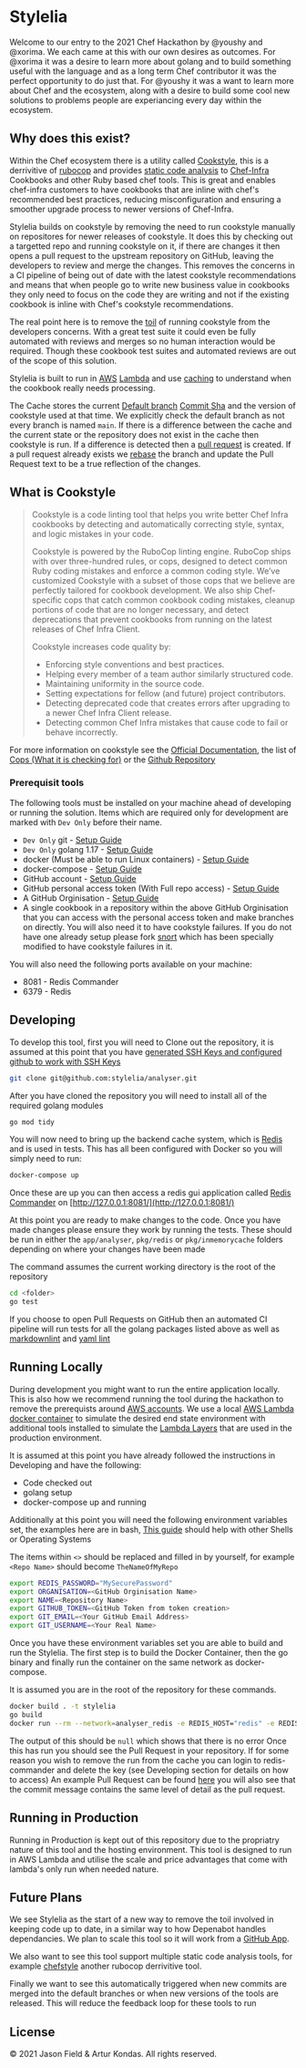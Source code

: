 # Stylelia

Welcome to our entry to the 2021 Chef Hackathon by @youshy and @xorima.
We each came at this with our own desires as outcomes. For @xorima it was a desire to learn more about golang and to build something useful with the language and as a long term Chef contributor it was the perfect opportunity to do just that. For @youshy it was a want to learn more about Chef and the ecosystem, along with a desire to build some cool new solutions to problems people are experiancing every day within the ecosystem.

## Why does this exist?

Within the Chef ecosystem there is a utility called [Cookstyle](https://docs.chef.io/workstation/cookstyle/), this is a derrivitive of [rubocop](https://github.com/rubocop/rubocop) and provides [static code analysis](https://www.perforce.com/blog/sca/what-static-analysis) to [Chef-Infra](https://www.chef.io/products/chef-infra) Cookbooks and other Ruby based chef tools.
This is great and enables chef-infra customers to have cookbooks that are inline with chef's recommended best practices, reducing misconfiguration and ensuring a smoother upgrade process to newer versions of Chef-Infra.

Stylelia builds on cookstyle by removing the need to run cookstyle manually on repositores for newer releases of cookstyle. It does this by checking out a targetted repo and running cookstyle on it, if there are changes it then opens a pull request to the upstream repository on GitHub, leaving the developers to review and merge the changes. This removes the concerns in a CI pipeline of being out of date with the latest cookstyle recommendations and means that when people go to write new business value in cookbooks they only need to focus on the code they are writing and not if the existing cookbook is inline with Chef's cookstyle recommendations.

The real point here is to remove the [toil](https://sre.google/sre-book/eliminating-toil/) of running cookstyle from the developers concerns. With a great test suite it could even be fully automated with reviews and merges so no human interaction would be required. Though these cookbook test suites and automated reviews are out of the scope of this solution.

Stylelia is built to run in [AWS](https://aws.amazon.com/) [Lambda](https://docs.aws.amazon.com/lambda/latest/dg/welcome.html) and use [caching](https://aws.amazon.com/caching/) to understand when the cookbook really needs processing.

The Cache stores the current [Default branch](https://git-scm.com/book/en/v2/Git-Branching-Branches-in-a-Nutshell) [Commit Sha](https://git-scm.com/book/en/v2/Git-Tools-Revision-Selection) and the version of cookstyle used at that time. We explicitly check the default branch as not every branch is named `main`. If there is a difference between the cache and the current state or the repository does not exist in the cache then cookstyle is run. If a difference is detected then a [pull request](https://docs.github.com/en/github/collaborating-with-pull-requests/proposing-changes-to-your-work-with-pull-requests/about-pull-requests) is created. If a pull request already exists we [rebase](https://git-scm.com/docs/git-rebase) the branch and update the Pull Request text to be a true reflection of the changes.

## What is Cookstyle

> Cookstyle is a code linting tool that helps you write better Chef Infra cookbooks by detecting and automatically correcting style, syntax, and logic mistakes in your code.
>
> Cookstyle is powered by the RuboCop linting engine. RuboCop ships with over three-hundred rules, or cops, designed to detect common Ruby coding mistakes and enforce a common coding style. We’ve customized Cookstyle with a subset of those cops that we believe are perfectly tailored for cookbook development. We also ship Chef-specific cops that catch common cookbook coding mistakes, cleanup portions of code that are no longer necessary, and detect deprecations that prevent cookbooks from running on the latest releases of Chef Infra Client.
>
> Cookstyle increases code quality by:
>
> - Enforcing style conventions and best practices.
> - Helping every member of a team author similarly structured code.
> - Maintaining uniformity in the source code.
> - Setting expectations for fellow (and future) project contributors.
> - Detecting deprecated code that creates errors after upgrading to a newer Chef Infra Client release.
> - Detecting common Chef Infra mistakes that cause code to fail or behave incorrectly.

For more information on cookstyle see the [Official Documentation](https://docs.chef.io/workstation/cookstyle/), the list of [Cops (What it is checking for)](https://docs.chef.io/workstation/cookstyle/cops/) or the [Github Repository](https://github.com/chef/cookstyle/)

### Prerequisit tools

The following tools must be installed on your machine ahead of developing or running the solution. Items which are required only for development are marked with `Dev Only` before their name.

- `Dev Only` git - [Setup Guide](https://git-scm.com/book/en/v2/Getting-Started-Installing-Git)
- `Dev Only` golang 1.17 - [Setup Guide](https://golang.org/doc/install)
- docker (Must be able to run Linux containers) - [Setup Guide](https://docs.docker.com/get-docker/)
- docker-compose - [Setup Guide](https://docs.docker.com/compose/install/)
- GitHub account - [Setup Guide](https://github.com/join)
- GitHub personal access token (With Full repo access) - [Setup Guide](https://docs.github.com/en/authentication/keeping-your-account-and-data-secure/creating-a-personal-access-token)
- A GitHub Orginisation - [Setup Guide](https://docs.github.com/en/organizations/collaborating-with-groups-in-organizations/creating-a-new-organization-from-scratch)
- A single cookbook in a repository within the above GitHub Orginisation that you can access with the personal access token and make branches on directly. You will also need it to have cookstyle failures. If you do not have one already setup please fork [snort](https://github.com/stylelia/snort/) which has been specially modified to have cookstyle failures in it.

You will also need the following ports available on your machine:

- 8081 - Redis Commander
- 6379 - Redis

## Developing

To develop this tool, first you will need to Clone out the repository, it is assumed at this point that you have [generated SSH Keys and configured github to work with SSH Keys](https://docs.github.com/en/authentication/connecting-to-github-with-ssh)

```bash
git clone git@github.com:stylelia/analyser.git
```

After you have cloned the repository you will need to install all of the required golang modules

```bash
go mod tidy
```

You will now need to bring up the backend cache system, which is [Redis](https://redis.io/) and is used in tests. This has all been configured with Docker so you will simply need to run:

```bash
docker-compose up
```

Once these are up you can then access a redis gui application called [Redis Commander](https://github.com/joeferner/redis-commander) on [http://127.0.0.1:8081/](http://127.0.0.1:8081/)

At this point you are ready to make changes to the code. Once you have made changes please ensure they work by running the tests. These should be run in either the `app/analyser`, `pkg/redis` or `pkg/inmemorycache` folders depending on where your changes have been made

The command assumes the current working directory is the root of the repository

```bash
cd <folder>
go test
```

If you choose to open Pull Requests on GitHub then an automated CI pipeline will run tests for all the golang packages listed above as well as [markdownlint](https://github.com/markdownlint/markdownlint) and [yaml lint](http://www.yamllint.com/)

## Running Locally

During development you might want to run the entire application locally. This is also how we recommend running the tool during the hackathon to remove the prerequists around [AWS accounts](https://aws.amazon.com/). We use a local [AWS Lambda docker container](https://github.com/lambci/docker-lambda) to simulate the desired end state environment with additional tools installed to simulate the [Lambda Layers](https://docs.aws.amazon.com/lambda/latest/dg/configuration-layers.html) that are used in the production environment.

It is assumed at this point you have already followed the instructions in Developing and have the following:

- Code checked out
- golang setup
- docker-compose up and running

Additionally at this point you will need the following environment variables set, the examples here are in bash, [This guide](https://www.schrodinger.com/kb/1842) should help with other Shells or Operating Systems

The items within `<>` should be replaced and filled in by yourself, for example `<Repo Name>` should become `TheNameOfMyRepo`

```bash
export REDIS_PASSWORD="MySecurePassword"
export ORGANISATION=<GitHub Orginisation Name>
export NAME=<Repository Name>
export GITHUB_TOKEN=<GitHub Token from token creation>
export GIT_EMAIL=<Your GitHub Email Address>
export GIT_USERNAME=<Your Real Name>
```

Once you have these environment variables set you are able to build and run the Stylelia. The first step is to build the Docker Container, then the go binary and finally run the container on the same network as docker-compose.

It is assumed you are in the root of the repository for these commands.

```bash
docker build . -t stylelia
go build
docker run --rm --network=analyser_redis -e REDIS_HOST="redis" -e REDIS_PORT="6379" -e REDIS_PASSWORD="${REDIS_PASSWORD}" -e ORGANISATION=${ORGANISATION} -e GITHUB_TOKEN="${GITHUB_TOKEN}" -e NAME=${NAME} -e GIT_EMAIL=${GIT_EMAIL} -e GIT_USERNAME=${GIT_USERNAME} -v "$PWD":/var/task:ro,delegated stylelia analyser '{"stylelia": "run"}'
```

The output of this should be `null` which shows that there is no error
Once this has run you should see the Pull Request in your repository. If for some reason you wish to remove the run from the cache you can login to redis-commander and delete the key (see Developing section for details on how to access)
An example Pull Request can be found [here](https://github.com/stylelia/snort/pull/4) you will also see that the commit message contains the same level of detail as the pull request.

## Running in Production

Running in Production is kept out of this repository due to the propriatry nature of this tool and the hosting environment. This tool is designed to run in AWS Lambda and utilise the scale and price advantages that come with lambda's only run when needed nature.

## Future Plans

We see Stylelia as the start of a new way to remove the toil involved in keeping code up to date, in a similar way to how Depenabot handles dependancies. We plan to scale this tool so it will work from a [GitHub App](https://docs.github.com/en/developers/github-marketplace/creating-apps-for-github-marketplace).

We also want to see this tool support multiple static code analysis tools, for example [chefstyle](https://github.com/chef/chefstyle) another rubocop derrivitive tool.

Finally we want to see this automatically triggered when new commits are merged into the default branches or when new versions of the tools are released. This will reduce the feedback loop for these tools to run

## License

© 2021 Jason Field & Artur Kondas. All rights reserved.
